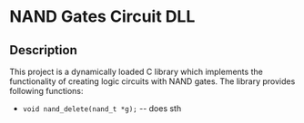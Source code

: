 # NAND Gates Circuit DLL

## Description

This project is a dynamically loaded C library which implements the functionality of creating logic circuits with NAND gates.
The library provides following functions:
- `void nand_delete(nand_t *g);`
-- does sth
